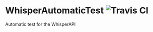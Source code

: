# WhisperAutomaticTest ![Travis CI](https://travis-ci.org/CoveoWhisper/WhisperAutomaticTest.svg?branch=master)
Automatic test for the WhisperAPI
